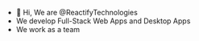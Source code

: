 - 👋 Hi, We are @ReactifyTechnologies
- We develop Full-Stack Web Apps and Desktop Apps
- We work as a team


<!---
ReactifyTechnologies/ReactifyTechnologies is a ✨ special ✨ repository because its `README.md` (this file) appears on your GitHub profile.
You can click the Preview link to take a look at your changes.
--->
